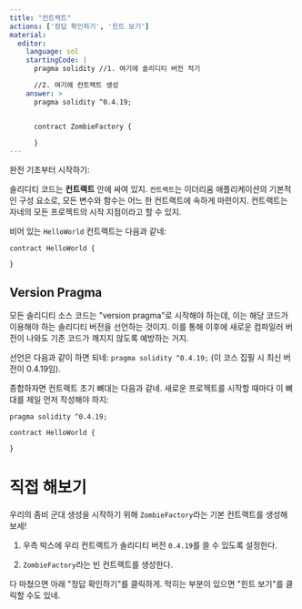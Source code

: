 ```yaml
---
title: "컨트랙트"
actions: ['정답 확인하기', '힌트 보기']
material: 
  editor:
    language: sol
    startingCode: |
      pragma solidity //1. 여기에 솔리디티 버전 적기

      //2. 여기에 컨트랙트 생성
    answer: > 
      pragma solidity ^0.4.19;


      contract ZombieFactory {

      }
---
```


완전 기초부터 시작하기:

솔리디티 코드는 **컨트랙트** 안에 싸여 있지. `컨트랙트`는 이더리움 애플리케이션의 기본적인 구성 요소로, 모든 변수와 함수는 어느 한 컨트랙트에 속하게 마련이지. 컨트랙트는 자네의 모든 프로젝트의 시작 지점이라고 할 수 있지. 

비어 있는 `HelloWorld` 컨트랙트는 다음과 같네:

```
contract HelloWorld {

}
```

## Version Pragma

모든 솔리디티 소스 코드는 "version pragma"로 시작해야 하는데, 이는 해당 코드가 이용해야 하는 솔리디티 버전을 선언하는 것이지. 이를 통해 이후에 새로운 컴파일러 버전이 나와도 기존 코드가 깨지지 않도록 예방하는 거지.

선언은 다음과 같이 하면 되네: `pragma solidity ^0.4.19;` (이 코스 집필 시 최신 버전이 0.4.19임).

종합하자면 컨트랙트 초기 뼈대는 다음과 같네. 새로운 프로젝트를 시작할 때마다 이 뼈대를 제일 먼저 작성해야 하지:

```
pragma solidity ^0.4.19;

contract HelloWorld {

}
```

# 직접 해보기

우리의 좀비 군대 생성을 시작하기 위해 `ZombieFactory`라는 기본 컨트랙트를 생성해 보세!

1. 우측 박스에 우리 컨트랙트가 솔리디티 버전 `0.4.19`를 쓸 수 있도록 설정한다. 

2. `ZombieFactory`라는 빈 컨트랙트를 생성한다.

다 마쳤으면 아래 "정답 확인하기"를 클릭하게. 막히는 부분이 있으면 "힌트 보기"를 클릭할 수도 있네. 